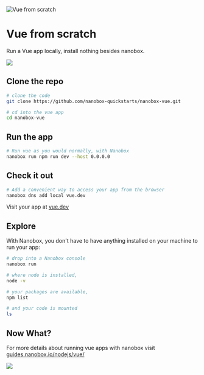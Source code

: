![Vue from scratch](https://guides.nanobox.io/assets/quickstart-icons/vue.png)

# Vue from scratch

Run a Vue app locally, install nothing besides nanobox.

<a href="https://nanobox.io/download"><img src="https://guides.nanobox.io/assets/quickstart-icons/download.png" /></a>


## Clone the repo

```bash
# clone the code
git clone https://github.com/nanobox-quickstarts/nanobox-vue.git

# cd into the vue app
cd nanobox-vue
```

## Run the app

```bash
# Run vue as you would normally, with Nanobox
nanobox run npm run dev --host 0.0.0.0
```

## Check it out

```bash
# Add a convenient way to access your app from the browser
nanobox dns add local vue.dev
```

Visit your app at <a href="http://vue.dev" target="\_blank">vue.dev</a>

## Explore

With Nanobox, you don't have to have anything installed on your machine to run your app:

```bash
# drop into a Nanobox console
nanobox run

# where node is installed,
node -v

# your packages are available,
npm list

# and your code is mounted
ls
```

## Now What?
For more details about running vue apps with nanobox visit [guides.nanobox.io/nodejs/vue/](https://guides.nanobox.io/nodejs/vue/)

<a href="https://nanobox.io"><img src="https://guides.nanobox.io/assets/quickstart-icons/footer.png" /></a>

